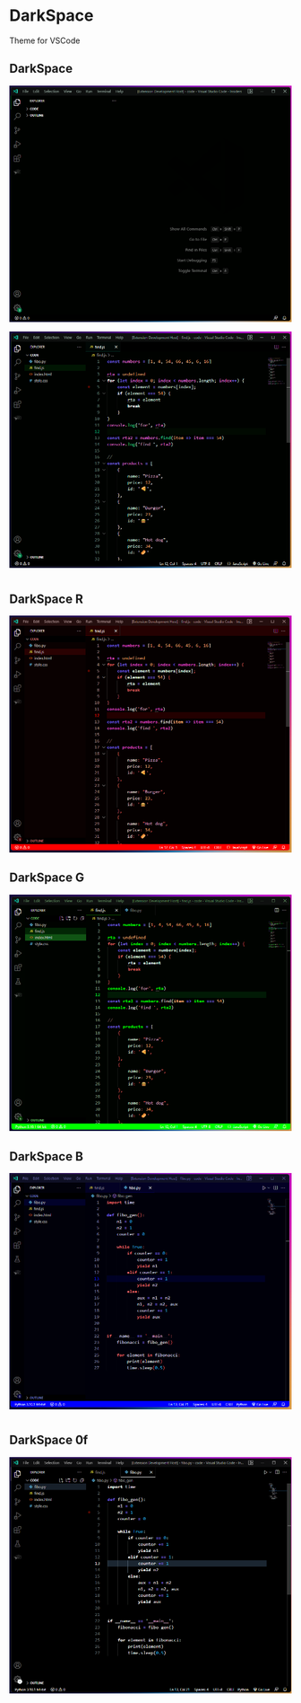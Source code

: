 # DarkSpace
Theme for VSCode

## DarkSpace
![This is an image](https://github.com/yesomac/darkSpace/blob/main/DS.png?raw=true)

![This is an image](https://github.com/yesomac/darkSpace/blob/main/DSII.png?raw=true)
#

## DarkSpace R
![This is an image](https://github.com/yesomac/darkSpace/blob/main/DSR.png?raw=true)

## DarkSpace G
![This is an image](https://github.com/yesomac/darkSpace/blob/main/DSG.png?raw=true)

## DarkSpace B
![This is an image](https://github.com/yesomac/darkSpace/blob/main/DSB.png?raw=true)

#
## DarkSpace 0f
![This is an image](https://github.com/yesomac/darkSpace/blob/main/RGB0f.png?raw=true)